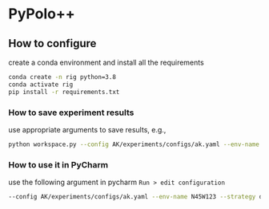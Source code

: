 # PyPolo++

## How to configure 
create a conda environment and install all the requirements 
```bash 
conda create -n rig python=3.8
conda activate rig 
pip install -r requirements.txt 
```

### How to save experiment results
use appropriate arguments to save results, e.g.,
```bash 
python workspace.py --config AK/experiments/configs/ak.yaml --env-name N45W123 --strategy distributed --seed 0 --save-fig results/exp8 --max-num-samples 200 --no-viz
```


### How to use it in PyCharm 
use the following argument in pycharm `` Run > edit configuration ``
```bash 
--config AK/experiments/configs/ak.yaml --env-name N45W123 --strategy distributed --seed 0
```

